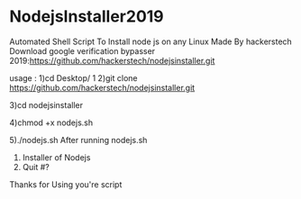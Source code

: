 # NodejsInstaller2019
Automated Shell Script To Install node js on any Linux 
Made By hackerstech
Download google verification bypasser 2019:https://github.com/hackerstech/nodejsinstaller.git

usage :
1)cd Desktop/
1
2)git clone https://github.com/hackerstech/nodejsinstaller.git

3)cd nodejsinstaller

4)chmod +x nodejs.sh 

5)./nodejs.sh
After running nodejs.sh

1) Installer of Nodejs
2) Quit
#? 


Thanks for Using you're script

